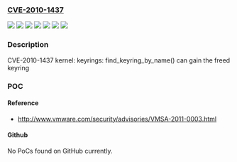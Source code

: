 ### [CVE-2010-1437](https://cve.mitre.org/cgi-bin/cvename.cgi?name=CVE-2010-1437)
![](https://img.shields.io/static/v1?label=Product&message=MRG%20for%20RHEL-5&color=blue)
![](https://img.shields.io/static/v1?label=Product&message=Red%20Hat%20Enterprise%20Linux%204&color=blue)
![](https://img.shields.io/static/v1?label=Product&message=Red%20Hat%20Enterprise%20Linux%205&color=blue)
![](https://img.shields.io/static/v1?label=Version&message=!%200%3A2.6.18-194.8.1.el5%20&color=brighgreen)
![](https://img.shields.io/static/v1?label=Version&message=!%200%3A2.6.24.7-161.el5rt%20&color=brighgreen)
![](https://img.shields.io/static/v1?label=Version&message=!%200%3A2.6.9-89.0.26.EL%20&color=brighgreen)
![](https://img.shields.io/static/v1?label=Vulnerability&message=Improper%20Restriction%20of%20Operations%20within%20the%20Bounds%20of%20a%20Memory%20Buffer&color=brighgreen)

### Description

CVE-2010-1437 kernel: keyrings: find_keyring_by_name() can gain the freed keyring

### POC

#### Reference
- http://www.vmware.com/security/advisories/VMSA-2011-0003.html

#### Github
No PoCs found on GitHub currently.

